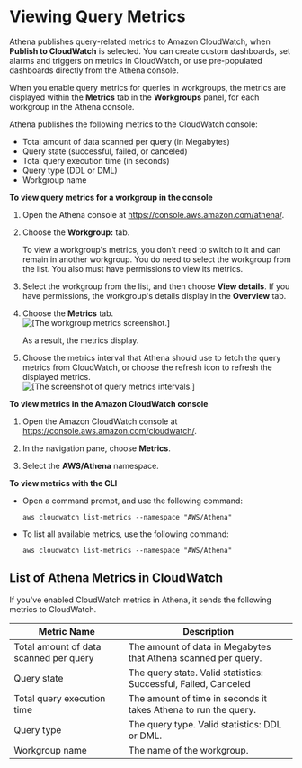 # Viewing Query Metrics<a name="query-metrics-viewing"></a>

Athena publishes query\-related metrics to Amazon CloudWatch, when **Publish to CloudWatch** is selected\. You can create custom dashboards, set alarms and triggers on metrics in CloudWatch, or use pre\-populated dashboards directly from the Athena console\. 

When you enable query metrics for queries in workgroups, the metrics are displayed within the **Metrics** tab in the **Workgroups** panel, for each workgroup in the Athena console\.

Athena publishes the following metrics to the CloudWatch console:
+ Total amount of data scanned per query \(in Megabytes\)
+ Query state \(successful, failed, or canceled\)
+ Total query execution time \(in seconds\)
+ Query type \(DDL or DML\)
+ Workgroup name

**To view query metrics for a workgroup in the console**

1. Open the Athena console at [https://console\.aws\.amazon\.com/athena/](https://console.aws.amazon.com/athena/home)\.

1. Choose the **Workgroup:*<name>*** tab\.

   To view a workgroup's metrics, you don't need to switch to it and can remain in another workgroup\. You do need to select the workgroup from the list\. You also must have permissions to view its metrics\.

1. Select the workgroup from the list, and then choose **View details**\. If you have permissions, the workgroup's details display in the **Overview** tab\.

1. Choose the **Metrics** tab\.   
![\[The workgroup metrics screenshot.\]](http://docs.aws.amazon.com/athena/latest/ug/images/wg-metrics.png)

   As a result, the metrics display\.

1. Choose the metrics interval that Athena should use to fetch the query metrics from CloudWatch, or choose the refresh icon to refresh the displayed metrics\.  
![\[The screenshot of query metrics intervals.\]](http://docs.aws.amazon.com/athena/latest/ug/images/wg-metric-intervals.png)

**To view metrics in the Amazon CloudWatch console**

1. Open the Amazon CloudWatch console at [https://console\.aws\.amazon\.com/cloudwatch/](https://console.aws.amazon.com/cloudwatch)\.

1. In the navigation pane, choose **Metrics**\.

1. Select the **AWS/Athena** namespace\.

**To view metrics with the CLI**
+ Open a command prompt, and use the following command:

  ```
  aws cloudwatch list-metrics --namespace "AWS/Athena"
  ```
+ To list all available metrics, use the following command:

  ```
  aws cloudwatch list-metrics --namespace "AWS/Athena"
  ```

## List of Athena Metrics in CloudWatch<a name="athena-cloudwatch-metrics-table"></a>

If you've enabled CloudWatch metrics in Athena, it sends the following metrics to CloudWatch\. 


| Metric Name | Description | 
| --- | --- | 
| Total amount of data scanned per query |  The amount of data in Megabytes that Athena scanned per query\.  | 
| Query state |  The query state\. Valid statistics: Successful, Failed, Canceled  | 
| Total query execution time |  The amount of time in seconds it takes Athena to run the query\.  | 
| Query type |  The query type\. Valid statistics: DDL or DML\.  | 
| Workgroup name |  The name of the workgroup\.  | 